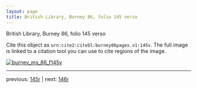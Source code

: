 ```yaml
---
layout: page
title: British Library, Burney 86, folio 145 verso
---
```


British Library, Burney 86, folio 145 verso

Cite this object as `urn:cite2:citebl:burney86pages.v1:145v`.  The full image is linked to a citation tool you can use to cite regions of the image.

[![burney_ms_86_f145v](http://www.homermultitext.org/iipsrv?IIIF=/project/homer/pyramidal/deepzoom/citebl/burney86imgs/v1/burney_ms_86_f145v.tif/full/800,/0/default.jpg)](http://www.homermultitext.org/ict2/?urn=urn:cite2:citebl:burney86imgs.v1:burney_ms_86_f145v) 

---

previous:  [145r](../145r/) | next: [146r](../146r/)